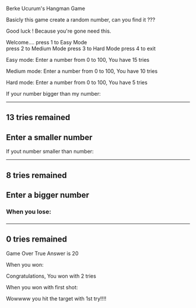 Berke Ucurum's Hangman Game 

Basicly this game create a random number, can you find it ???

Good luck ! Because you're gone need this.


Welcome.... 
press 1 to Easy Mode  
press 2 to Medium Mode 
press 3 to Hard Mode 
press 4 to exit


Easy mode:
Enter a number from 0 to 100, You have 15 tries

Medium mode:
Enter a number from 0 to 100, You have 10 tries

Hard mode:
Enter a number from 0 to 100, You have 5 tries


If your number bigger than my number:

---------------------------------- 
13 tries remained 
----------------------------------
Enter a smaller number 
----------------------------------

If yout number smaller than number:

---------------------------------- 
8 tries remained 
----------------------------------
Enter a bigger number 
----------------------------------

<h3>When you lose:<h3>

---------------------------------- 
0 tries remained 
----------------------------------
Game Over
True Answer is 20

When you won:

Congratulations, You won with 2 tries

When you won with first shot:

Wowwww you hit the target with 1st try!!!!

